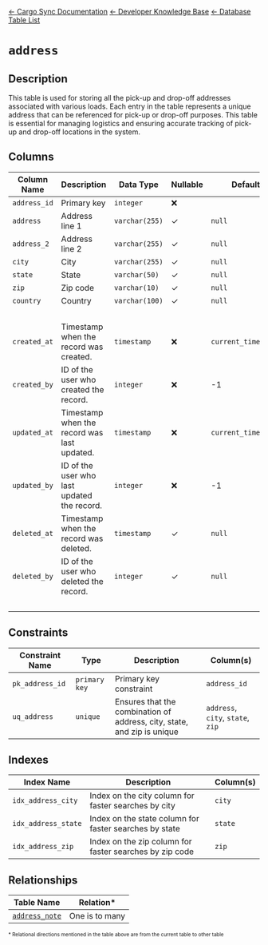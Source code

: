 [← Cargo Sync Documentation](../../../../readme.md) [← Developer Knowledge Base](../../readme.md) [← Database Table List](../database-design.md)

# `address`

## Description
This table is used for storing all the pick-up and drop-off addresses associated with various loads. Each entry in the table represents a unique address that can be referenced for pick-up or drop-off purposes. This table is essential for managing logistics and ensuring accurate tracking of pick-up and drop-off locations in the system.

## Columns

|Column Name|Description|Data Type|Nullable|Default|
|-|-|-|-|-|
|`address_id`|Primary key|`integer`|❌||
|`address`|Address line 1|`varchar(255)`|✓|`null`|
|`address_2`|Address line 2|`varchar(255)`|✓|`null`|
|`city`|City|`varchar(255)`|✓|`null`|
|`state`|State|`varchar(50)`|✓|`null`|
|`zip`|Zip code|`varchar(10)`|✓|`null`|
|`country`|Country|`varchar(100)`|✓|`null`|
|&nbsp;|
|`created_at`|Timestamp when the record was created.|`timestamp`|❌|`current_timestamp`|
|`created_by`|ID of the user who created the record.|`integer`|❌|-1|
|`updated_at`|Timestamp when the record was last updated.|`timestamp`|❌|`current_timestamp`|
|`updated_by`|ID of the user who last updated the record.|`integer`|❌|-1|
|`deleted_at`|Timestamp when the record was deleted.|`timestamp`|✓|`null`|
|`deleted_by`|ID of the user who deleted the record.|`integer`|✓|`null`|
|&nbsp;|

## Constraints

|Constraint Name|Type|Description|Column(s)|
|-|-|-|-|
|`pk_address_id`|`primary key`|Primary key constraint|`address_id`|
|`uq_address`|`unique`|Ensures that the combination of address, city, state, and zip is unique|`address`, `city`, `state`, `zip`|

## Indexes


|Index Name|Description|Column(s)|
|-|-|-|
|`idx_address_city`|Index on the city column for faster searches by city|`city`|
|`idx_address_state`|Index on the state column for faster searches by state|`state`|
|`idx_address_zip`|Index on the zip column for faster searches by zip code|`zip`|



## Relationships

|Table Name|Relation*|
|-|-|
|[`address_note`](./address-note-table.md)|One is to many|


<span style="font-size:10px">\* Relational directions mentioned in the table above are from the current table to other table</span>
